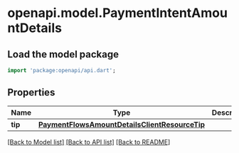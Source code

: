 # openapi.model.PaymentIntentAmountDetails

## Load the model package
```dart
import 'package:openapi/api.dart';
```

## Properties
Name | Type | Description | Notes
------------ | ------------- | ------------- | -------------
**tip** | [**PaymentFlowsAmountDetailsClientResourceTip**](PaymentFlowsAmountDetailsClientResourceTip.md) |  | [optional] 

[[Back to Model list]](../README.md#documentation-for-models) [[Back to API list]](../README.md#documentation-for-api-endpoints) [[Back to README]](../README.md)


